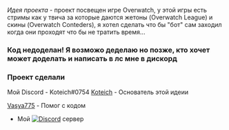 *Идея проекта* - проект посвещен игре Overwatch, у этой игры есть стримы как у твича за которые даются жетоны (Overwatch League) и скины (Overwatch Conteders), я хотел сделать что бы "бот" сам заходил когда они проходят что бы не тратить время...


### Код недоделан! Я возможо деделаю но позже, кто хочет может доделать и написать в лс мне в дискорд
### Проект сделали


Мой Discord - Koteich#0754
[Koteich](https://github.com/Koteich-dev) - Основатель этой идеии

[Vasya775](https://github.com/Vasya775) - Помог с кодом

* Мой [![Discord](https://discordapp.com/api/guilds/787320846405599273/widget.png)](https://discord.gg/skWQrNgXtS) сервер
